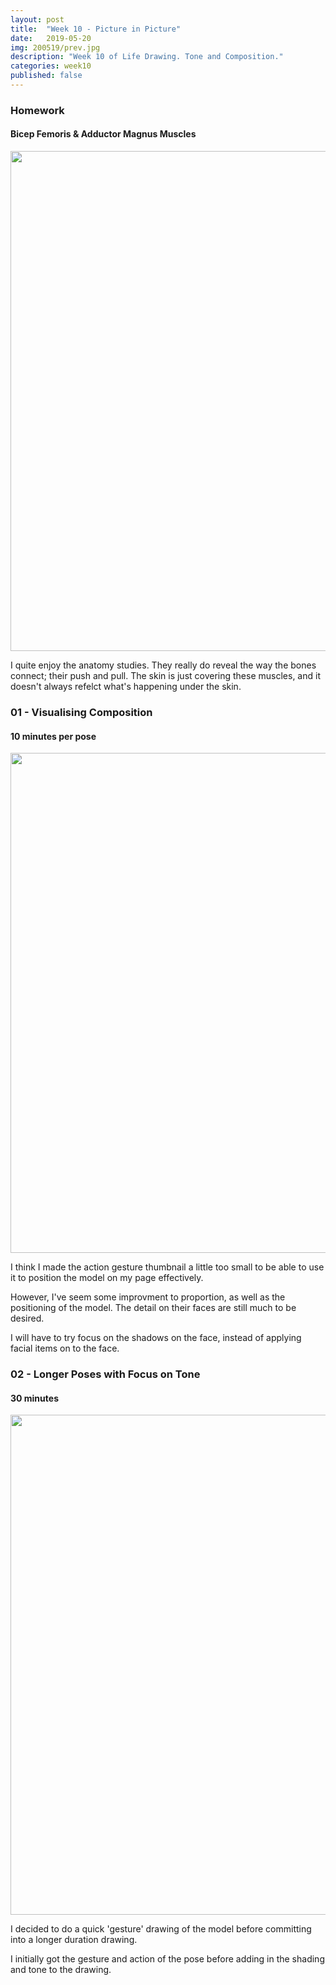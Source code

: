```yaml
---
layout: post
title:  "Week 10 - Picture in Picture"
date:   2019-05-20
img: 200519/prev.jpg
description: "Week 10 of Life Drawing. Tone and Composition."
categories: week10
published: false
---
```


### Homework
#### Bicep Femoris & Adductor Magnus Muscles

<p align="center">
    <img src="/dogeings/assets/img/200519/20.5-h1.jpg" width="800"/>
</p>

I quite enjoy the anatomy studies. They really do reveal the way the bones connect; their push and pull. The skin is just covering these muscles, and it doesn't always refelct what's happening under the skin.

### 01 - Visualising Composition
#### 10 minutes per pose

<p align="center">
    <img src="/dogeings/assets/img/200519/20.5-p2.jpg" width="800"/>
</p>

I think I made the action gesture thumbnail a little too small to be able to use it to position the model on my page effectively.

However, I've seem some improvment to proportion, as well as the positioning of the model. The detail on their faces are still much to be desired.

I will have to try focus on the shadows on the face, instead of applying facial items on to the face.

### 02 - Longer Poses with Focus on Tone
#### 30 minutes

<p align="center">
    <img src="/dogeings/assets/img/200519/20.5-h3.jpg" width="800"/>
</p>

I decided to do a quick 'gesture' drawing of the model before committing into a longer duration drawing.

I initially got the gesture and action of the pose before adding in the shading and tone to the drawing.